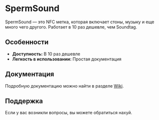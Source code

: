 # SpermSound

SpermSound — это NFC метка, которая включает стоны, музыку и еще много чего другого. Работает в 10 раз дешевле, чем Soundtag.

## Особенности

- **Доступность:** В 10 раз дешевле
- **Легкость в использовании:** Простая документация

## Документация

Подробную документацию можно найти в разделе [Wiki](https://github.com/yourusername/SpermSound/wiki).

## Поддержка

Если у вас возникли вопросы, вы можете обратиться нахуй.
